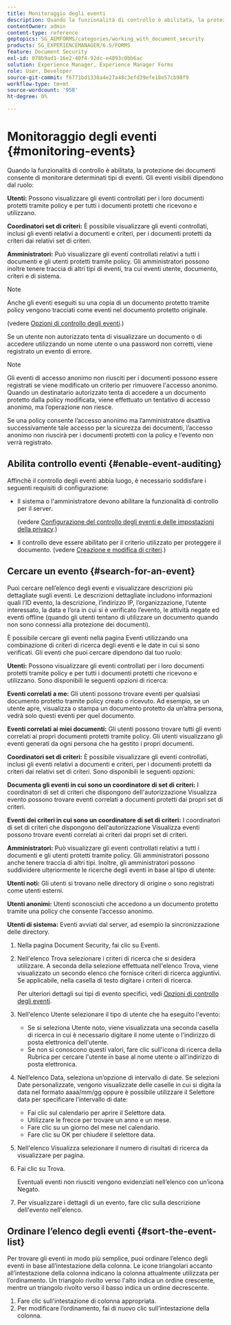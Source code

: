 ```yaml
---
title: Monitoraggio degli eventi
description: Quando la funzionalità di controllo è abilitata, la protezione dei documenti consente di monitorare determinati tipi di eventi. Puoi cercare e ordinare facilmente l’elenco degli eventi utilizzando Document Security.
contentOwner: admin
content-type: reference
geptopics: SG_AEMFORMS/categories/working_with_document_security
products: SG_EXPERIENCEMANAGER/6.5/FORMS
feature: Document Security
exl-id: 078b9ad1-16e2-40f4-92dc-e4093c0bb6ac
solution: Experience Manager, Experience Manager Forms
role: User, Developer
source-git-commit: f6771bd1338a4e27a48c3efd39efe18e57cb98f9
workflow-type: tm+mt
source-wordcount: '958'
ht-degree: 0%

---
```


# Monitoraggio degli eventi {#monitoring-events}

Quando la funzionalità di controllo è abilitata, la protezione dei documenti consente di monitorare determinati tipi di eventi. Gli eventi visibili dipendono dal ruolo:

**Utenti:** Possono visualizzare gli eventi controllati per i loro documenti protetti tramite policy e per tutti i documenti protetti che ricevono e utilizzano.

**Coordinatori set di criteri:** È possibile visualizzare gli eventi controllati, inclusi gli eventi relativi a documenti e criteri, per i documenti protetti da criteri dai relativi set di criteri.

**Amministratori:** Può visualizzare gli eventi controllati relativi a tutti i documenti e gli utenti protetti tramite policy. Gli amministratori possono inoltre tenere traccia di altri tipi di eventi, tra cui eventi utente, documento, criteri e di sistema.

>[!NOTE]
>
>Anche gli eventi eseguiti su una copia di un documento protetto tramite policy vengono tracciati come eventi nel documento protetto originale.

(vedere [Opzioni di controllo degli eventi](/help/forms/using/admin-help/configuring-client-server-options.md#event-auditing-options).)

Se un utente non autorizzato tenta di visualizzare un documento o di accedere utilizzando un nome utente o una password non corretti, viene registrato un evento di errore.

>[!NOTE]
>
>Gli eventi di accesso anonimo non riusciti per i documenti possono essere registrati se viene modificato un criterio per rimuovere l&#39;accesso anonimo. Quando un destinatario autorizzato tenta di accedere a un documento protetto dalla policy modificata, viene effettuato un tentativo di accesso anonimo, ma l’operazione non riesce.

Se una policy consente l’accesso anonimo ma l’amministratore disattiva successivamente tale accesso per la sicurezza dei documenti, l’accesso anonimo non riuscirà per i documenti protetti con la policy e l’evento non verrà registrato.

## Abilita controllo eventi {#enable-event-auditing}

Affinché il controllo degli eventi abbia luogo, è necessario soddisfare i seguenti requisiti di configurazione:

* Il sistema o l&#39;amministratore devono abilitare la funzionalità di controllo per il server.

  (vedere [Configurazione del controllo degli eventi e delle impostazioni della privacy](/help/forms/using/admin-help/configuring-client-server-options.md#configuring-event-auditing-and-privacy-settings).)

* Il controllo deve essere abilitato per il criterio utilizzato per proteggere il documento. (vedere [Creazione e modifica di criteri](/help/forms/using/admin-help/creating-policies.md#creating-and-editing-policies).)

## Cercare un evento {#search-for-an-event}

Puoi cercare nell’elenco degli eventi e visualizzare descrizioni più dettagliate sugli eventi. Le descrizioni dettagliate includono informazioni quali l’ID evento, la descrizione, l’indirizzo IP, l’organizzazione, l’utente interessato, la data e l’ora in cui si è verificato l’evento, le attività negate ed eventi offline (quando gli utenti tentano di utilizzare un documento quando non sono connessi alla protezione dei documenti).

È possibile cercare gli eventi nella pagina Eventi utilizzando una combinazione di criteri di ricerca degli eventi e le date in cui si sono verificati. Gli eventi che puoi cercare dipendono dal tuo ruolo:

**Utenti:** Possono visualizzare gli eventi controllati per i loro documenti protetti tramite policy e per tutti i documenti protetti che ricevono e utilizzano. Sono disponibili le seguenti opzioni di ricerca:

**Eventi correlati a me:** Gli utenti possono trovare eventi per qualsiasi documento protetto tramite policy creato o ricevuto. Ad esempio, se un utente apre, visualizza o stampa un documento protetto da un’altra persona, vedrà solo questi eventi per quel documento.

**Eventi correlati ai miei documenti:** Gli utenti possono trovare tutti gli eventi correlati ai propri documenti protetti tramite policy. Gli utenti visualizzano gli eventi generati da ogni persona che ha gestito i propri documenti.

**Coordinatori set di criteri:** È possibile visualizzare gli eventi controllati, inclusi gli eventi relativi a documenti e criteri, per i documenti protetti da criteri dai relativi set di criteri. Sono disponibili le seguenti opzioni:

**Documenta gli eventi in cui sono un coordinatore di set di criteri:** I coordinatori di set di criteri che dispongono dell&#39;autorizzazione Visualizza evento possono trovare eventi correlati a documenti protetti dai propri set di criteri.

**Eventi dei criteri in cui sono un coordinatore di set di criteri:** I coordinatori di set di criteri che dispongono dell&#39;autorizzazione Visualizza eventi possono trovare eventi correlati ai criteri dai propri set di criteri.

**Amministratori:** Può visualizzare gli eventi controllati relativi a tutti i documenti e gli utenti protetti tramite policy. Gli amministratori possono anche tenere traccia di altri tipi. Inoltre, gli amministratori possono suddividere ulteriormente le ricerche degli eventi in base al tipo di utente:

**Utenti noti:** Gli utenti si trovano nelle directory di origine o sono registrati come utenti esterni.

**Utenti anonimi:** Utenti sconosciuti che accedono a un documento protetto tramite una policy che consente l’accesso anonimo.

**Utenti di sistema:** Eventi avviati dal server, ad esempio la sincronizzazione delle directory.

1. Nella pagina Document Security, fai clic su Eventi.
1. Nell&#39;elenco Trova selezionare i criteri di ricerca che si desidera utilizzare. A seconda della selezione effettuata nell&#39;elenco Trova, viene visualizzato un secondo elenco che fornisce criteri di ricerca aggiuntivi. Se applicabile, nella casella di testo digitare i criteri di ricerca.

   Per ulteriori dettagli sui tipi di evento specifici, vedi [Opzioni di controllo degli eventi](/help/forms/using/admin-help/configuring-client-server-options.md#event-auditing-options).

1. Nell&#39;elenco Utente selezionare il tipo di utente che ha eseguito l&#39;evento:

   * Se si seleziona Utente noto, viene visualizzata una seconda casella di ricerca in cui è necessario digitare il nome utente o l&#39;indirizzo di posta elettronica dell&#39;utente.
   * Se non si conoscono questi valori, fare clic sull&#39;icona di ricerca della Rubrica per cercare l&#39;utente in base al nome utente o all&#39;indirizzo di posta elettronica.

1. Nell’elenco Data, seleziona un’opzione di intervallo di date. Se selezioni Date personalizzate, vengono visualizzate delle caselle in cui si digita la data nel formato aaaa/mm/gg oppure è possibile utilizzare il Selettore data per specificare l’intervallo di date:

   * Fai clic sul calendario per aprire il Selettore data.
   * Utilizzare le frecce per trovare un anno e un mese.
   * Fare clic su un giorno del mese nel calendario.
   * Fare clic su OK per chiudere il selettore data.

1. Nell&#39;elenco Visualizza selezionare il numero di risultati di ricerca da visualizzare per pagina.
1. Fai clic su Trova.

   Eventuali eventi non riusciti vengono evidenziati nell’elenco con un’icona Negato.

1. Per visualizzare i dettagli di un evento, fare clic sulla descrizione dell&#39;evento nell&#39;elenco.

## Ordinare l’elenco degli eventi {#sort-the-event-list}

Per trovare gli eventi in modo più semplice, puoi ordinare l’elenco degli eventi in base all’intestazione della colonna. Le icone triangolari accanto all’intestazione della colonna indicano la colonna attualmente utilizzata per l’ordinamento. Un triangolo rivolto verso l&#39;alto indica un ordine crescente, mentre un triangolo rivolto verso il basso indica un ordine decrescente.

1. Fare clic sull&#39;intestazione di colonna appropriata.
1. Per modificare l’ordinamento, fai di nuovo clic sull’intestazione della colonna.
